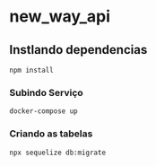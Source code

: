 # new_way_api

## Instlando dependencias
```
npm install
```

### Subindo Serviço
```
docker-compose up
```

### Criando as tabelas
```
npx sequelize db:migrate
```